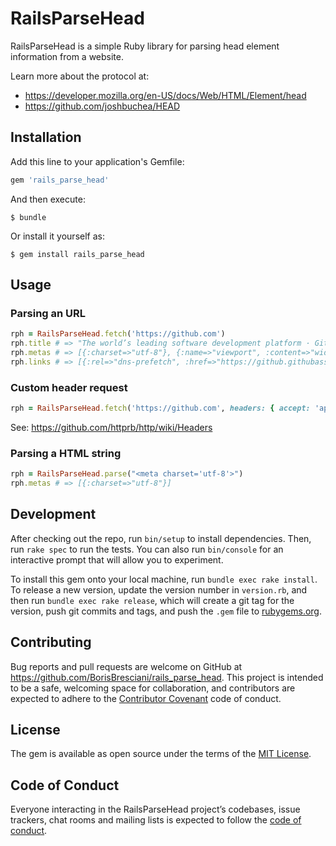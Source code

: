 # RailsParseHead

RailsParseHead is a simple Ruby library for parsing head element information from a website. 

Learn more about the protocol at: 
- https://developer.mozilla.org/en-US/docs/Web/HTML/Element/head
- https://github.com/joshbuchea/HEAD

## Installation

Add this line to your application's Gemfile:

```ruby
gem 'rails_parse_head'
```

And then execute:

    $ bundle

Or install it yourself as:

    $ gem install rails_parse_head

## Usage

### Parsing an URL

```ruby
rph = RailsParseHead.fetch('https://github.com')
rph.title # => "The world’s leading software development platform · GitHub"
rph.metas # => [{:charset=>"utf-8"}, {:name=>"viewport", :content=>"width=device-width"}]
rph.links # => [{:rel=>"dns-prefetch", :href=>"https://github.githubassets.com"}, {:rel=>"dns-prefetch", :href=>"https://avatars0.githubusercontent.com"}]
```

### Custom header request
```ruby
rph = RailsParseHead.fetch('https://github.com', headers: { accept: 'application/json' })
```

See: https://github.com/httprb/http/wiki/Headers

### Parsing a HTML string

```ruby
rph = RailsParseHead.parse("<meta charset='utf-8'>")
rph.metas # => [{:charset=>"utf-8"}]
```

## Development

After checking out the repo, run `bin/setup` to install dependencies. Then, run `rake spec` to run the tests. You can also run `bin/console` for an interactive prompt that will allow you to experiment.

To install this gem onto your local machine, run `bundle exec rake install`. To release a new version, update the version number in `version.rb`, and then run `bundle exec rake release`, which will create a git tag for the version, push git commits and tags, and push the `.gem` file to [rubygems.org](https://rubygems.org).

## Contributing

Bug reports and pull requests are welcome on GitHub at https://github.com/BorisBresciani/rails_parse_head. This project is intended to be a safe, welcoming space for collaboration, and contributors are expected to adhere to the [Contributor Covenant](http://contributor-covenant.org) code of conduct.

## License

The gem is available as open source under the terms of the [MIT License](https://opensource.org/licenses/MIT).

## Code of Conduct

Everyone interacting in the RailsParseHead project’s codebases, issue trackers, chat rooms and mailing lists is expected to follow the [code of conduct](https://github.com/[USERNAME]/rails_parse_head/blob/master/CODE_OF_CONDUCT.md).
